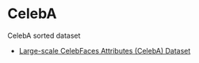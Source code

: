 # CelebA
CelebA sorted dataset

- [Large-scale CelebFaces Attributes (CelebA) Dataset](https://mmlab.ie.cuhk.edu.hk/projects/CelebA.html)
